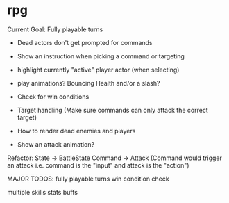 # rpg

Current Goal: Fully playable turns

- Dead actors don't get prompted for commands
- Show an instruction when picking a command or targeting
- highlight currently "active" player actor (when selecting)
- play animations? Bouncing Health and/or a slash?

- Check for win conditions
- Target handling (Make sure commands can only attack the correct target)

- How to render dead enemies and players
- Show an attack animation?

Refactor:
State -> BattleState
Command -> Attack (Command would trigger an attack i.e. command is the "input" and attack is the "action")

MAJOR TODOS:
fully playable turns
win condition check

multiple skills
stats
buffs
